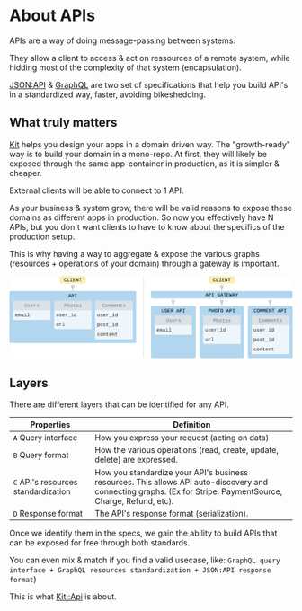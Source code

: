 [Kit::Api]: https://github.com/rubykit/kit/tree/master/libraries/kit-api
[JSON:API]: https://jsonapi.org
[GraphQL]: https://graphql.org/
[Kit]: https://github.com/rubykit/kit

# About APIs

APIs are a way of doing message-passing between systems.

They allow a client to access & act on ressources of a remote system, while hidding most of the complexity of that system (encapsulation).

[JSON:API] & [GraphQL] are two set of specifications that help you build API's in a standardized way, faster, avoiding bikeshedding.

## What truly matters

[Kit] helps you design your apps in a domain driven way. The "growth-ready" way is to build your domain in a mono-repo. At first, they will likely be exposed through the same app-container in production, as it is simpler & cheaper.

External clients will be able to connect to 1 API.

As your business & system grow, there will be valid reasons to expose these domains as different apps in production. So now you effectively have N APIs,
but you don't want clients to have to know about the specifics of the production setup.

This is why having a way to aggregate & expose the various graphs (resources + operations of your domain) through a gateway is important.

![API Gateway](assets/images/api_gateway.png)

## Layers

There are different layers that can be identified for any API.

| Properties | Definition |
| -------- | -------- |
| `A` Query interface | How you express your request (acting on data) |
| `B` Query format | How the various operations (read, create, update, delete) are expressed. |
| `C` API's resources standardization | How you standardize your API's business resources. This allows API auto-discovery and connecting graphs. (Ex for Stripe: PaymentSource, Charge, Refund, etc). |
| `D` Response format | The API's response format (serialization). |

Once we identify them in the specs, we gain the ability to build APIs that can be exposed for free through both standards.

You can even mix & match if you find a valid usecase, like: `GraphQL query interface + GraphQL resources standardization + JSON:API response format`)

This is what [Kit::Api] is about.
